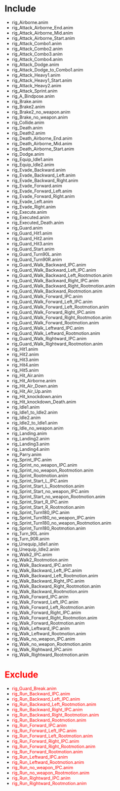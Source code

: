 # Include
- rig_Airborne.anim
- rig_Attack_Airborne_End.anim
- rig_Attack_Airborne_Mid.anim
- rig_Attack_Airborne_Start.anim
- rig_Attack_Combo1.anim
- rig_Attack_Combo2.anim
- rig_Attack_Combo3.anim
- rig_Attack_Combo4.anim
- rig_Attack_Dodge.anim
- rig_Attack_Dodge_to_Combo1.anim
- rig_Attack_Heavy1.anim
- rig_Attack_Heavy1_Start.anim
- rig_Attack_Heavy2.anim
- rig_Attack_Sprint.anim
- rig_A_Bindpose.anim
- rig_Brake.anim
- rig_Brake2.anim
- rig_Brake2_no_weapon.anim
- rig_Brake_no_weapon.anim
- rig_Collide.anim
- rig_Death.anim
- rig_Death2.anim
- rig_Death_Airborne_End.anim
- rig_Death_Airborne_Mid.anim
- rig_Death_Airborne_Start.anim
- rig_Dodge.anim
- rig_Equip_Idle1.anim
- rig_Equip_Idle2.anim
- rig_Evade_Backward.anim
- rig_Evade_Backward_Left.anim
- rig_Evade_Backward_Right.anim
- rig_Evade_Forward.anim
- rig_Evade_Forward_Left.anim
- rig_Evade_Forward_Right.anim
- rig_Evade_Left.anim
- rig_Evade_Right.anim
- rig_Execute.anim
- rig_Executed.anim
- rig_Executed_Death.anim
- rig_Guard.anim
- rig_Guard_Hit1.anim
- rig_Guard_Hit2.anim
- rig_Guard_Hit3.anim
- rig_Guard_Start.anim
- rig_Guard_Turn90L.anim
- rig_Guard_Turn90R.anim
- rig_Guard_Walk_Backward_IPC.anim
- rig_Guard_Walk_Backward_Left_IPC.anim
- rig_Guard_Walk_Backward_Left_Rootmotion.anim
- rig_Guard_Walk_Backward_Right_IPC.anim
- rig_Guard_Walk_Backward_Right_Rootmotion.anim
- rig_Guard_Walk_Backward_Rootmotion.anim
- rig_Guard_Walk_Forward_IPC.anim
- rig_Guard_Walk_Forward_Left_IPC.anim
- rig_Guard_Walk_Forward_Left_Rootmotion.anim
- rig_Guard_Walk_Forward_Right_IPC.anim
- rig_Guard_Walk_Forward_Right_Rootmotion.anim
- rig_Guard_Walk_Forward_Rootmotion.anim
- rig_Guard_Walk_Leftward_IPC.anim
- rig_Guard_Walk_Leftward_Rootmotion.anim
- rig_Guard_Walk_Rightward_IPC.anim
- rig_Guard_Walk_Rightward_Rootmotion.anim
- rig_Hit1.anim
- rig_Hit2.anim
- rig_Hit3.anim
- rig_Hit4.anim
- rig_Hit5.anim
- rig_Hit_Air.anim
- rig_Hit_Airborne.anim
- rig_Hit_Air_Down.anim
- rig_Hit_Air_Up.anim
- rig_Hit_knockdown.anim
- rig_Hit_knockdown_Death.anim
- rig_Idle1.anim
- rig_Idle1_to_Idle2.anim
- rig_Idle2.anim
- rig_Idle2_to_Idle1.anim
- rig_Idle_no_weapon.anim
- rig_Landing.anim
- rig_Landing2.anim
- rig_Landing3.anim
- rig_Landing4.anim
- rig_Parry.anim
- rig_Sprint_IPC.anim
- rig_Sprint_no_weapon_IPC.anim
- rig_Sprint_no_weapon_Rootmotion.anim
- rig_Sprint_Rootmotion.anim
- rig_Sprint_Start_L_IPC.anim
- rig_Sprint_Start_L_Rootmotion.anim
- rig_Sprint_Start_no_weapon_IPC.anim
- rig_Sprint_Start_no_weapon_Rootmotion.anim
- rig_Sprint_Start_R_IPC.anim
- rig_Sprint_Start_R_Rootmotion.anim
- rig_Sprint_Turn180_IPC.anim
- rig_Sprint_Turn180_no_weapon_IPC.anim
- rig_Sprint_Turn180_no_weapon_Rootmotion.anim
- rig_Sprint_Turn180_Rootmotion.anim
- rig_Turn_90L.anim
- rig_Turn_90R.anim
- rig_Unequip_Idle1.anim
- rig_Unequip_Idle2.anim
- rig_Walk2_IPC.anim
- rig_Walk2_Rootmotion.anim
- rig_Walk_Backward_IPC.anim
- rig_Walk_Backward_Left_IPC.anim
- rig_Walk_Backward_Left_Rootmotion.anim
- rig_Walk_Backward_Right_IPC.anim
- rig_Walk_Backward_Right_Rootmotion.anim
- rig_Walk_Backward_Rootmotion.anim
- rig_Walk_Forward_IPC.anim
- rig_Walk_Forward_Left_IPC.anim
- rig_Walk_Forward_Left_Rootmotion.anim
- rig_Walk_Forward_Right_IPC.anim
- rig_Walk_Forward_Right_Rootmotion.anim
- rig_Walk_Forward_Rootmotion.anim
- rig_Walk_Leftward_IPC.anim
- rig_Walk_Leftward_Rootmotion.anim
- rig_Walk_no_weapon_IPC.anim
- rig_Walk_no_weapon_Rootmotion.anim
- rig_Walk_Rightward_IPC.anim
- rig_Walk_Rightward_Rootmotion.anim
# <font color = red>Exclude</font>
- <font color = red>rig_Guard_Break.anim</font>
- <font color = red>rig_Run_Backward_IPC.anim</font>
- <font color = red>rig_Run_Backward_Left_IPC.anim</font>
- <font color = red>rig_Run_Backward_Left_Rootmotion.anim</font>
- <font color = red>rig_Run_Backward_Right_IPC.anim</font>
- <font color = red>rig_Run_Backward_Right_Rootmotion.anim</font>
- <font color = red>rig_Run_Backward_Rootmotion.anim</font>
- <font color = red>rig_Run_Forward_IPC.anim</font>
- <font color = red>rig_Run_Forward_Left_IPC.anim</font>
- <font color = red>rig_Run_Forward_Left_Rootmotion.anim</font>
- <font color = red>rig_Run_Forward_Right_IPC.anim</font>
- <font color = red>rig_Run_Forward_Right_Rootmotion.anim</font>
- <font color = red>rig_Run_Forward_Rootmotion.anim</font>
- <font color = red>rig_Run_Leftward_IPC.anim</font>
- <font color = red>rig_Run_Leftward_Rootmotion.anim</font>
- <font color = red>rig_Run_no_weapon_IPC.anim</font>
- <font color = red>rig_Run_no_weapon_Rootmotion.anim</font>
- <font color = red>rig_Run_Rightward_IPC.anim</font>
- <font color = red>rig_Run_Rightward_Rootmotion.anim</font>